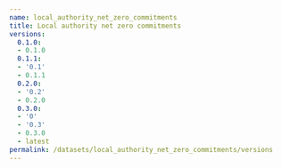 ```yaml
---
name: local_authority_net_zero_commitments
title: Local authority net zero commitments
versions:
  0.1.0:
  - 0.1.0
  0.1.1:
  - '0.1'
  - 0.1.1
  0.2.0:
  - '0.2'
  - 0.2.0
  0.3.0:
  - '0'
  - '0.3'
  - 0.3.0
  - latest
permalink: /datasets/local_authority_net_zero_commitments/versions
---
```

